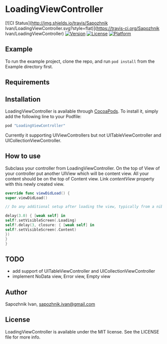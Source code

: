 # LoadingViewController

[![CI Status](http://img.shields.io/travis/Sapozhnik Ivan/LoadingViewController.svg?style=flat)](https://travis-ci.org/Sapozhnik Ivan/LoadingViewController)
[![Version](https://img.shields.io/cocoapods/v/LoadingViewController.svg?style=flat)](http://cocoapods.org/pods/LoadingViewController)
[![License](https://img.shields.io/cocoapods/l/LoadingViewController.svg?style=flat)](http://cocoapods.org/pods/LoadingViewController)
[![Platform](https://img.shields.io/cocoapods/p/LoadingViewController.svg?style=flat)](http://cocoapods.org/pods/LoadingViewController)

## Example

To run the example project, clone the repo, and run `pod install` from the Example directory first.

## Requirements

## Installation

LoadingViewController is available through [CocoaPods](http://cocoapods.org). To install
it, simply add the following line to your Podfile:

```ruby
pod "LoadingViewController"
```

Currently it supporting UIViewControllers but not UITableViewController and UICollectionViewController. 

## How to use

Subclass your controller from LoadingViewController. On the top of View of your controller put another UIView which will be content view. All your content should be on the top of Content view. Link *contentView* property with this newly created view.

```swift
override func viewDidLoad() {
super.viewDidLoad()

// Do any additional setup after loading the view, typically from a nib.

delay(3.0) { [weak self] in
self?.setVisibleScreen(.Loading)
self?.delay(3, closure: { [weak self] in
self?.setVisibleScreen(.Content)
})
}
}
```

## TODO
* add support of UITableViewController and UICollectionViewController
* implement NoData view, Error view, Empty view

## Author

Sapozhnik Ivan, sapozhnik.ivan@gmail.com

## License

LoadingViewController is available under the MIT license. See the LICENSE file for more info.
